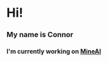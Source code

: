 <h1> Hi! </h1>
<h3> My name is Connor </h3>
<h4> I'm currently working on <a href="https://www.github.com/Connor-Johnson/MineAI">MineAI</a> </h4>
